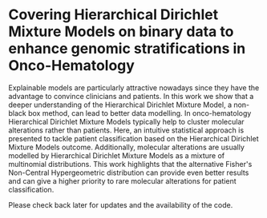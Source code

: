 # Covering Hierarchical Dirichlet Mixture Models on binary data to enhance genomic stratifications in Onco-Hematology

Explainable models are particularly attractive nowadays since they have the advantage to convince clinicians and patients. In this work we show that a deeper understanding of the Hierarchical Dirichlet Mixture Model, a non-black box method, can lead to better data modelling. In onco-hematology Hierarchical Dirichlet Mixture Models typically help to cluster molecular alterations rather than patients. Here, an intuitive statistical approach is presented to tackle patient classification based on the Hierarchical Dirichlet Mixture Models outcome. Additionally, molecular alterations are usually modelled by Hierarchical Dirichlet Mixture Models as a mixture of multinomial distributions. This work highlights that the alternative Fisher's Non-Central Hypergeometric distribution can provide even better results and can give a higher priority to rare molecular alterations for patient classification.

Please check back later for updates and the availability of the code.
